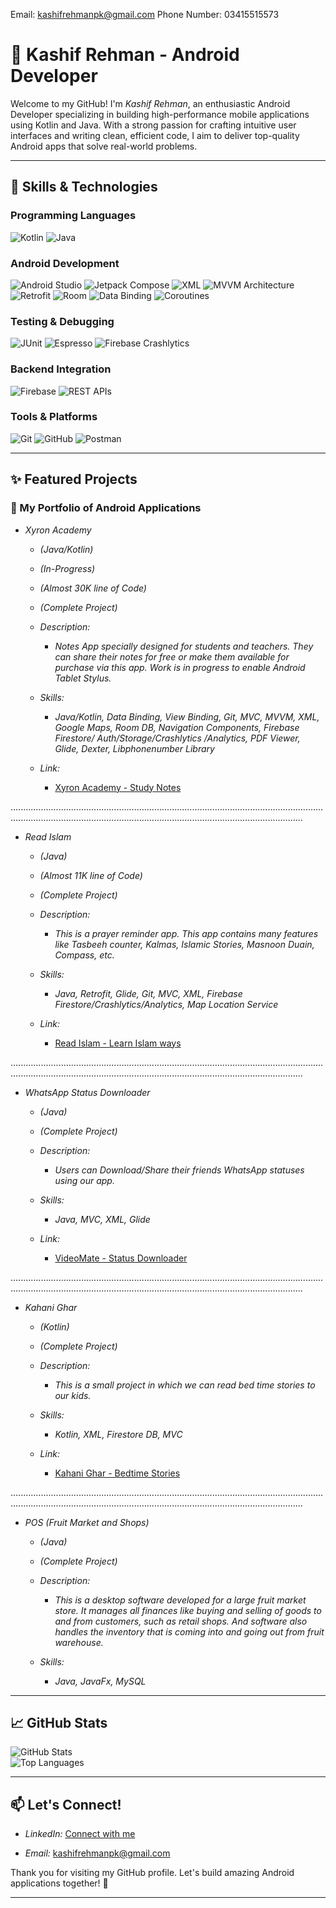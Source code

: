Email:         kashifrehmanpk@gmail.com
Phone Number:  03415515573


# 🌟 Kashif Rehman - Android Developer  

Welcome to my GitHub! I'm *Kashif Rehman*, an enthusiastic Android Developer specializing in building high-performance mobile applications using Kotlin and Java. With a strong passion for crafting intuitive user interfaces and writing clean, efficient code, I aim to deliver top-quality Android apps that solve real-world problems.  

---

## 🚀 Skills & Technologies  

### Programming Languages  
![Kotlin](https://img.shields.io/badge/Kotlin-7F52FF?style=for-the-badge&logo=kotlin&logoColor=white)  ![Java](https://img.shields.io/badge/Java-007396?style=for-the-badge&logo=java&logoColor=white)  

### Android Development  
![Android Studio](https://img.shields.io/badge/Android_Studio-3DDC84?style=for-the-badge&logo=androidstudio&logoColor=white)  ![Jetpack Compose](https://img.shields.io/badge/Jetpack_Compose-4285F4?style=for-the-badge&logo=jetpackcompose&logoColor=white)  ![XML](https://img.shields.io/badge/XML-FF6600?style=for-the-badge&logo=xml&logoColor=white)  ![MVVM Architecture](https://img.shields.io/badge/MVVM_Architecture-000000?style=for-the-badge&logo=m&logoColor=white)  ![Retrofit](https://img.shields.io/badge/Retrofit-3DDC84?style=for-the-badge&logo=android&logoColor=white)  ![Room](https://img.shields.io/badge/Room-3DDC84?style=for-the-badge&logo=android&logoColor=white)  ![Data Binding](https://img.shields.io/badge/Data_Binding-3DDC84?style=for-the-badge&logo=android&logoColor=white)  ![Coroutines](https://img.shields.io/badge/Coroutines-7F52FF?style=for-the-badge&logo=kotlin&logoColor=white)  

### Testing & Debugging  
![JUnit](https://img.shields.io/badge/JUnit-25A162?style=for-the-badge&logo=junit&logoColor=white)  ![Espresso](https://img.shields.io/badge/Espresso-3DDC84?style=for-the-badge&logo=android&logoColor=white)  ![Firebase Crashlytics](https://img.shields.io/badge/Firebase_Crashlytics-FFCA28?style=for-the-badge&logo=firebase&logoColor=white)  

### Backend Integration  
![Firebase](https://img.shields.io/badge/Firebase-FFCA28?style=for-the-badge&logo=firebase&logoColor=white)  ![REST APIs](https://img.shields.io/badge/REST_APIs-000000?style=for-the-badge&logo=api&logoColor=white)  

### Tools & Platforms  
![Git](https://img.shields.io/badge/Git-F05032?style=for-the-badge&logo=git&logoColor=white)  ![GitHub](https://img.shields.io/badge/GitHub-181717?style=for-the-badge&logo=github&logoColor=white)  ![Postman](https://img.shields.io/badge/Postman-FF6C37?style=for-the-badge&logo=postman&logoColor=white)  

---

## ✨ Featured Projects  

### 📱 My Portfolio of Android Applications  



- *Xyron Academy*
    - *(Java/Kotlin)*
    - *(In-Progress)*
    - *(Almost 30K line of Code)*
    - *(Complete Project)*

  - *Description:*
    - *Notes App specially designed for students and teachers. They can share their notes for free or make them available for purchase via this app. Work is in progress to enable Android Tablet Stylus.*
  - *Skills:*
    - *Java/Kotlin, Data Binding, View Binding, Git, MVC, MVVM, XML, Google Maps, Room DB, Navigation Components, Firebase Firestore/ Auth/Storage/Crashlytics /Analytics, PDF Viewer, Glide, Dexter, Libphonenumber Library*
  - *Link:*
    - [Xyron Academy - Study Notes](https://play.google.com/store/apps/details?id=com.xyrontech.skillswisp_android&pli=1)  

................................................................................................................................................................................................................................................

- *Read Islam*
    - *(Java)*
    - *(Almost 11K line of Code)*
    - *(Complete Project)*

  - *Description:*
    - *This is a prayer reminder app. This app contains many features like Tasbeeh counter, Kalmas, Islamic Stories, Masnoon Duain, Compass, etc.*
  - *Skills:*
    - *Java, Retrofit, Glide, Git, MVC, XML, Firebase Firestore/Crashlytics/Analytics, Map Location Service*
  - *Link:*
    - [Read Islam - Learn Islam ways](https://play.google.com/store/apps/details?id=com.neonstudio.readislam_prayertiming_kalma_hadees_masnoonduain)  

................................................................................................................................................................................................................................................

- *WhatsApp Status Downloader*
    - *(Java)*
    - *(Complete Project)*

  - *Description:*
    - *Users can Download/Share their friends WhatsApp statuses using our app.*
  - *Skills:*
    - *Java, MVC, XML, Glide*
  - *Link:*
    - [VideoMate - Status Downloader](https://play.google.com/store/apps/details?id=com.xyrontech.videomate)  

................................................................................................................................................................................................................................................

- *Kahani Ghar*
    - *(Kotlin)*
    - *(Complete Project)*

  - *Description:*
    - *This is a small project in which we can read bed time stories to our kids.*
  - *Skills:*
    - *Kotlin, XML, Firestore DB, MVC*
  - *Link:*
    - [Kahani Ghar - Bedtime Stories](https://play.google.com/store/apps/details?id=com.neonstudio.kahanigharreal)  

................................................................................................................................................................................................................................................

- *POS (Fruit Market and Shops)*
    - *(Java)*
    - *(Complete Project)*

  - *Description:*
    - *This is a desktop software developed for a large fruit market store. It manages all finances like buying and selling of goods to and from customers, such as retail shops. And software also handles the inventory that is coming into and going   out from fruit warehouse.*
  - *Skills:*
    - *Java, JavaFx, MySQL*



---

## 📈 GitHub Stats  

![GitHub Stats](https://github-readme-stats.vercel.app/api?username=KashifRehmanPK&show_icons=true&theme=tokyonight&include_all_commits=true&cache_seconds=60)  
![Top Languages](https://github-readme-stats.vercel.app/api/top-langs/?username=KashifRehmanPK&layout=compact&theme=tokyonight)  

---

## 📫 Let's Connect!  

- *LinkedIn:* [Connect with me](https://github.com/KashifRehmanPK)

- *Email:* [kashifrehmanpk@gmail.com](mailto:kashifrehmanpk@gmail.com)  

Thank you for visiting my GitHub profile. Let's build amazing Android applications together! 🚀  

---
